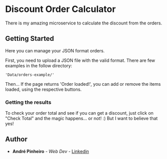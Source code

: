 # Discount Order Calculator

There is my amazing microservice to calculate the discount from the orders.

## Getting Started

Here you can manage your JSON format orders.

First, you need to upload a JSON file with the valid format. There are few examples in the follow directory:

``` 
'Data/orders-example/'
```

Then... If the page returns 'Order loaded!', you can add or remove the items loaded, using the respective buttons.

### Getting the results

To check your order total and see if you can get a discount, just click on "Check Total" and the magic happens... or not! :) 
But I want to believe that yes!

## Author

* **André Pinheiro** - *Web Dev* - [Linkedin](https://www.linkedin.com/in/pinheiroandre/)




